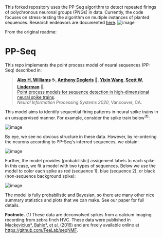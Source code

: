 This forked repository uses the PP-Seq algorithm to detect repeated firings of polychronous neuronal groups (PNGs) in data. Currently, the code focuses on stress-testing the algorithm on multiple instances of planted sequences. Research endeavors are documented [here](https://docs.google.com/document/d/135YVOKIUejlhzhcud6MMVL1u-tEZETtClIymirDUmZI/edit?usp=sharing).
![image](https://user-images.githubusercontent.com/71671264/180329747-99292855-f9f2-4615-a699-5ce7eaad1616.png)


From the original readme:

# PP-Seq

This repo implements the point process model of neural sequences (PP-Seq) described in:

> **[Alex H. Williams](https://alexhwilliams.info) :coffee:, [Anthony Degleris](https://degleris1.github.io/) :sunrise_over_mountains:, [Yixin Wang](http://people.eecs.berkeley.edu/~ywang/), [Scott W. Linderman](https://web.stanford.edu/~swl1/) :loudspeaker:.**
> <br>[Point process models for sequence detection in high-dimensional neural spike trains](https://arxiv.org/abs/2010.04875).
> <br> *Neural Information Processing Systems 2020*, Vancouver, CA.

This model aims to identify sequential firing patterns in neural spike trains in an unsupervised manner.
For example, consider the spike train below<sup>(1)</sup>:

![image](https://user-images.githubusercontent.com/636625/94763493-36bc0400-035f-11eb-95b7-40f583ed599b.png)

By eye, we see no obvious structure in these data. However, by re-ordering the neurons according to PP-Seq's inferred sequences, we obtain:

![image](https://user-images.githubusercontent.com/636625/94767663-ee521580-0361-11eb-8729-de9eee1ab7d9.png)

Further, the model provides (probabilistic) assignment labels to each spike. In this case, we fit a model with two types of sequences. Below we use the model to color each spike as red (sequence 1), blue (sequence 2), or black (non-sequence background spike):

![image](https://user-images.githubusercontent.com/636625/94767637-db3f4580-0361-11eb-89dd-28fd8a25c468.png)

The model is fully probabilistic and Bayesian, so there are many other nice summary statistics and plots that we can make. See our paper for full details.

**Footnote.** (1) These data are deconvolved spikes from a calcium imaging recording from zebra finch HVC. These data were published in [Mackevicius*, Bahle*, et al. (2019)](https://elifesciences.org/articles/38471) and are freely available online at https://github.com/FeeLab/seqNMF.
